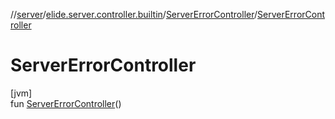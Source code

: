 //[server](../../../index.md)/[elide.server.controller.builtin](../index.md)/[ServerErrorController](index.md)/[ServerErrorController](-server-error-controller.md)

# ServerErrorController

[jvm]\
fun [ServerErrorController](-server-error-controller.md)()
